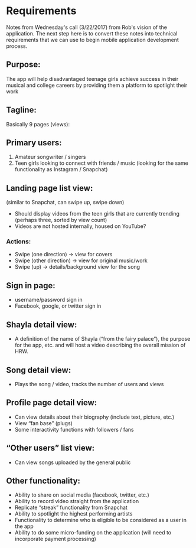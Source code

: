 # Requirements

Notes from Wednesday's call (3/22/2017) from Rob's vision of the application. 
The next step here is to convert these notes into technical requirements that we can use to begin mobile application development process.

## Purpose: 
The app will help disadvantaged teenage girls achieve success in their musical and college careers by providing them a platform to spotlight their work

## Tagline:

Basically 9 pages (views):

## Primary users:
1. Amateur songwriter / singers
2. Teen girls looking to connect with friends / music (looking for the same functionality as Instagram / Snapchat)

## Landing page list view:
(similar to Snapchat, can swipe up, swipe down)
- Should display videos from the teen girls that are currently trending (perhaps three, sorted by view count)
- Videos are not hosted internally, housed on YouTube?

### Actions:
- Swipe (one direction) → view for covers 
- Swipe (other direction) → view for original music/work
- Swipe (up) → details/background view for the song


## Sign in page:
- username/password sign in
- Facebook, google, or twitter sign in

## Shayla detail view:
- A definition of the name of Shayla (“from the fairy palace”), the purpose for the app, etc. and will host a video describing the overall mission of HRW.

## Song detail view:
- Plays the song / video, tracks the number of users and views

## Profile page detail view:
- Can view details about their biography (include text, picture, etc.)
- View “fan base” (plugs)
- Some interactivity functions with followers / fans

## “Other users” list view:
- Can view songs uploaded by the general public

## Other functionality:
- Ability to share on social media (facebook, twitter, etc.)
- Ability to record video straight from the application
- Replicate “streak” functionality from Snapchat
- Ability to spotlight the highest performing artists
- Functionality to determine who is eligible to be considered as a user in the app
- Ability to do some micro-funding on the application (will need to incorporate payment processing)

